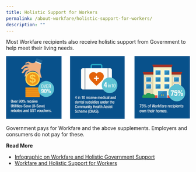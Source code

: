 ```yaml
---
title: Holistic Support for Workers
permalink: /about-workfare/holistic-support-for-workers/
description: ""
---
```


Most Workfare recipients also receive holistic support from Government to help meet their living needs.

![workfare recipients](/images/AboutWF10.png)

Government pays for Workfare and the above supplements. Employers and consumers do not pay for these.

**Read More**
* [Infographic on Workfare and Holistic Government Support](/files/Workfare%20Infographic%20Flyer%202019.pdf)
* [Workfare and Holistic Support for Workers](https://www.facebook.com/sgministryofmanpower/videos/780369215744292)